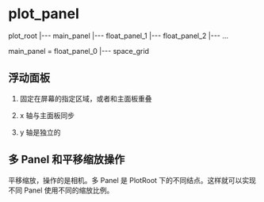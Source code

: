 # plot_panel

plot_root
|--- main_panel
|--- float_panel_1
|--- float_panel_2
|--- ...

main_panel = float_panel_0
|--- space_grid


## 浮动面板

1. 固定在屏幕的指定区域，或者和主面板重叠

2. x 轴与主面板同步

3. y 轴是独立的


## 多 Panel 和平移缩放操作

平移缩放，操作的是相机。多 Panel 是 PlotRoot 下的不同结点。这样就可以实现不同 Panel 使用不同的缩放比例。
